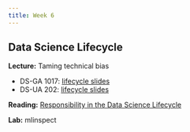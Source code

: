 ```yaml
---
title: Week 6
---
```


## Data Science Lifecycle

**Lecture:** Taming technical bias

<!-- * DS-UA 202: [lifecycle slides]()(../../../assets/5_6_lifecycle_202.pdf) -->
* DS-GA 1017: [lifecycle slides](../../../assets/5_6_Lifecycle_1017.pdf)
* DS-UA 202: [lifecycle slides](../../../assets/5_6_Lifecycle_202.pdf)  
<!-- [mlInspect slides](../../../assets/mlinspect.pdf) [demoDQ slides](../../../assets/demodq.pdf) -->

**Reading:**  [Responsibility in the Data Science Lifecycle](../../../assets/lifecycle_reader_2024.pdf) 

**Lab:** mlinspect

<!-- * DS-UA 202: [Lab 6 Colab Notebook](https://drive.google.com/file/d/1MxVUXsva4QW8JuEYWr0Y-t6EzNGbhZWM/view?usp=sharing) -->
<!-- * DS-GA 1017: [Lab 6 Colab Notebook](https://drive.google.com/file/d/1TYp9_CnYGITLg3-N5A6qUuhynVCx7tUM/view?usp=sharing) -->
